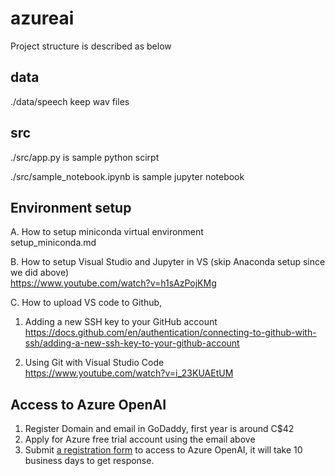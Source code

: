 # azureai

Project structure is described as below

## data

./data/speech keep wav files

## src

./src/app.py is sample python scirpt

./src/sample_notebook.ipynb is sample jupyter notebook

## Environment setup

A. How to setup miniconda virtual environment \
setup_miniconda.md

B. How to setup Visual Studio and Jupyter in VS (skip Anaconda setup since we did above) \
https://www.youtube.com/watch?v=h1sAzPojKMg

C. How to upload VS code to Github,

1. Adding a new SSH key to your GitHub account \
   https://docs.github.com/en/authentication/connecting-to-github-with-ssh/adding-a-new-ssh-key-to-your-github-account

2. Using Git with Visual Studio Code \
   https://www.youtube.com/watch?v=i_23KUAEtUM

## Access to Azure OpenAI

1.  Register Domain and email in GoDaddy, first year is around C$42
2.  Apply for Azure free trial account using the email above
3.  Submit [a registration form](https://aka.ms/oai/access) to access to Azure OpenAI, it will take 10 business days to get response.
